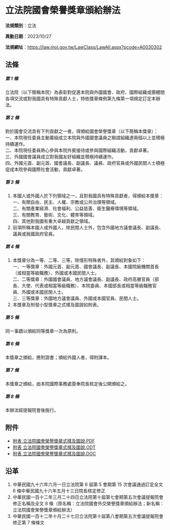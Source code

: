 # 立法院國會榮譽獎章頒給辦法



**法規類別**：立法

**異動日期**：2023/10/27  

**法規網址**：https://law.moj.gov.tw/LawClass/LawAll.aspx?pcode=A0030302



## 法條
##### 第 1 條
立法院（以下簡稱本院）為表彰對促進本院與外國國會、政府、國際組織或團體間各項交流或對我國具有特殊貢獻人士，特依獎章條例第九條第一項規定訂定本辦法。

##### 第 2 條
對於國會交流具有下列貢獻之一者，得頒給國會榮譽獎章（以下簡稱本獎章）：  
一、本院現任委員主動籌組成立本院與外國國會議員之聯誼組織達兩個以上並積極持續運作。  
二、本院現任委員熱心參與本院外賓接待或參與國際組織活動，貢獻卓著。  
三、外國國會議員成立對我國友好組織並積極持續運作。  
四、外國元首、副元首、國會議長、副議長、議員、政府官員或外國民間人士積極促成本院參與國際社會活動，貢獻卓著。

##### 第 3 條
1. 本國人或外國人於下列領域之一，且對我國具有特殊貢獻者，得頒給本獎章：  
一、有關自由、民主、人權、宗教或公共治理等領域。  
二、有關產業經濟、社會福利、公益慈善、衛生醫療環境等領域。  
三、有關教育、藝術、文化、體育等領域。  
四、其他對我國有重大卓越貢獻之領域。
1. 前項所稱本國人或外國人，除民間人士外，包含外國地方議會議長、副議長、議員或我國政府官員。

##### 第 4 條
1. 本獎章分為一等、二等、三等，除情形特殊者外，其頒給對象如下：  
一、一等獎章：外國元首、副元首、國會議長、副議長、本國院級機關首長（或相當等級職務）、外國或本國民間人士。  
二、二等獎章：外國國會議員、地方議會議長、副議長、政府高層官員（部長、大使、代表或相當等級職務）、本院委員、本國部長或相當等級職務官員、外國或本國民間人士。  
三、三等獎章：外國地方議會議員、外國或本國官員、民間人士。
1. 本獎章及附發小型獎章之式樣及圖說如附表。

##### 第 5 條
同一事蹟以頒給同等獎章一次為原則。

##### 第 6 條
本獎章之頒給，應附證書；頒給外國人者，得附譯本。

##### 第 7 條
本獎章之頒給，由本院國際事務處簽奉院長核定後公開頒給之。

##### 第 8 條
本辦法經提報院會後施行。
## 附件
* [附表 立法院國會榮譽獎章式樣及圖說.PDF](https://law.moj.gov.tw/LawClass/LawGetFile.ashx?FileId=0000339444)
* [附表 立法院國會榮譽獎章式樣及圖說.ODT](https://law.moj.gov.tw/LawClass/LawGetFile.ashx?FileId=0000339445)
* [附表 立法院國會榮譽獎章式樣及圖說.DOC](https://law.moj.gov.tw/LawClass/LawGetFile.ashx?FileId=0000339446)
## 沿革
1. 中華民國九十六年六月一日立法院第 6  屆第 5  會期第 15 次會議通過訂定全文 6  條中華民國九十六年五月十三日院長核定修正
1. 中華民國一百十二年三月二十四日立法院第十屆第七會期第五次會議提報院會修正名稱及全文 8  條（原名稱：立法院國會外交榮譽獎章頒給辦法；新名稱：立法院國會榮譽獎章頒給辦法）
1. 中華民國一百十二年十月二十七日立法院第十屆第八會期第五次會議提報院會修正第 7  條條文
